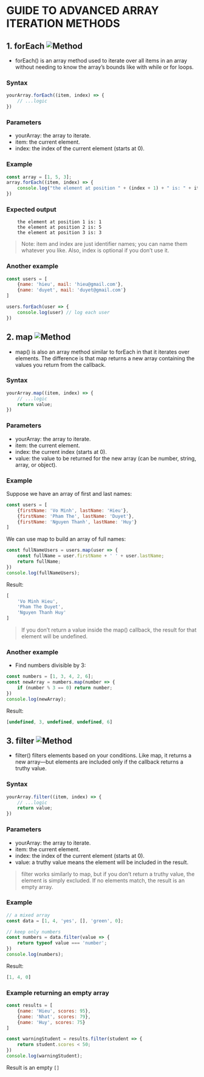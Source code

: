# GUIDE TO ADVANCED ARRAY ITERATION METHODS

## 1. forEach ![Method](https://img.shields.io/badge/Method-forEach-blue)
- forEach() is an array method used to iterate over all items in an array without needing to know the array’s bounds like with while or for loops.

### Syntax

```javascript
yourArray.forEach((item, index) => {
    // ...logic
})
```

### Parameters
- yourArray: the array to iterate.
- item: the current element.
- index: the index of the current element (starts at 0).

### Example

```javascript
const array = [1, 5, 3];
array.forEach((item, index) => {
    console.log("the element at position " + (index + 1) + " is: " + item);
})
```

### Expected output
```
    the element at position 1 is: 1
    the element at position 2 is: 5
    the element at position 3 is: 3
```

> Note: item and index are just identifier names; you can name them whatever you like. Also, index is optional if you don’t use it.

### Another example

```javascript
const users = [
    {name: 'hieu', mail: 'hieu@gmail.com'},
    {name: 'duyet', mail: 'duyet@gmail.com'}
]

users.forEach(user => {
    console.log(user) // log each user
})
```

## 2. map ![Method](https://img.shields.io/badge/Method-map-orange)
- map() is also an array method similar to forEach in that it iterates over elements. The difference is that map returns a new array containing the values you return from the callback.

### Syntax

```javascript
yourArray.map((item, index) => {
    // ...logic
    return value;
})
```

### Parameters
- yourArray: the array to iterate.
- item: the current element.
- index: the current index (starts at 0).
- value: the value to be returned for the new array (can be number, string, array, or object).

### Example

Suppose we have an array of first and last names:

```javascript
const users = [
    {firstName: 'Vo Minh', lastName: 'Hieu'},
    {firstName: 'Pham The', lastName: 'Duyet'},
    {firstName: 'Nguyen Thanh', lastName: 'Huy'}
]
```

We can use map to build an array of full names:

```javascript
const fullNameUsers = users.map(user => {
    const fullName = user.firstName + ' ' + user.lastName;
    return fullName;
})
console.log(fullNameUsers);
```

Result:

```javascript
[
    'Vo Minh Hieu',
    'Pham The Duyet',
    'Nguyen Thanh Huy'
]
```

> If you don’t return a value inside the map() callback, the result for that element will be undefined.

### Another example

- Find numbers divisible by 3:

```javascript
const numbers = [1, 3, 4, 2, 6];
const newArray = numbers.map(number => {
    if (number % 3 == 0) return number;
})
console.log(newArray);
```

Result:

```javascript
[undefined, 3, undefined, undefined, 6]
```

## 3. filter ![Method](https://img.shields.io/badge/Method-filter-blue)
- filter() filters elements based on your conditions. Like map, it returns a new array—but elements are included only if the callback returns a truthy value.

### Syntax

```javascript
yourArray.filter((item, index) => {
    // ...logic
    return value;
})
```

### Parameters
- yourArray: the array to iterate.
- item: the current element.
- index: the index of the current element (starts at 0).
- value: a truthy value means the element will be included in the result.

> filter works similarly to map, but if you don’t return a truthy value, the element is simply excluded. If no elements match, the result is an empty array.

### Example

```javascript
// a mixed array
const data = [1, 4, 'yes', [], 'green', 0];

// keep only numbers
const numbers = data.filter(value => {
    return typeof value === 'number';
})
console.log(numbers);
```

Result:

```javascript
[1, 4, 0]
```

### Example returning an empty array

```javascript
const results = [
    {name: 'Hieu', scores: 95},
    {name: 'Nhat', scores: 79},
    {name: 'Huy', scores: 75}
]

const warningStudent = results.filter(student => {
    return student.scores < 50;
})
console.log(warningStudent);
```

Result is an empty `[]`